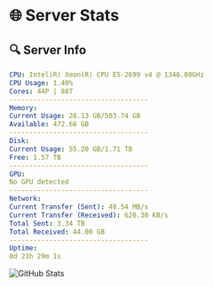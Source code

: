 # 🌐 Server Stats
## 🔍 Server Info
```yaml
CPU: Intel(R) Xeon(R) CPU E5-2699 v4 @ 1346.80GHz
CPU Usage: 1.40%
Cores: 44P | 88T
-----------------------------------
Memory:
Current Usage: 28.13 GB/503.74 GB
Available: 472.68 GB
-----------------------------------
Disk:
Current Usage: 55.20 GB/1.71 TB
Free: 1.57 TB
-----------------------------------
GPU:
No GPU detected
-----------------------------------
Network:
Current Transfer (Sent): 48.54 MB/s
Current Transfer (Received): 620.30 KB/s
Total Sent: 3.34 TB
Total Received: 44.00 GB
-----------------------------------
Uptime:
0d 21h 29m 1s
```
![GitHub Stats](https://img.shields.io/badge/Updated-2025-03-08_18:51:50-blue)
